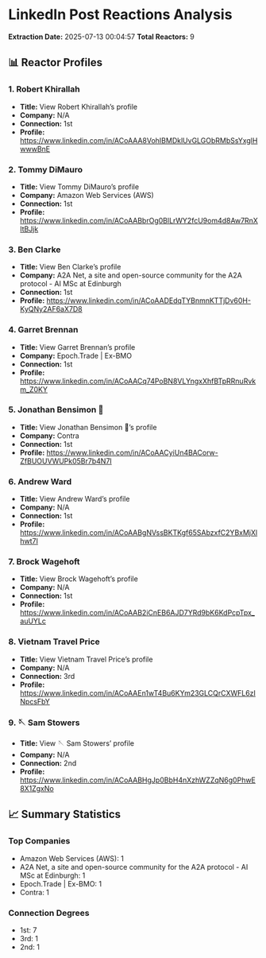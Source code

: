 # LinkedIn Post Reactions Analysis

**Extraction Date:** 2025-07-13 00:04:57
**Total Reactors:** 9

## 📊 Reactor Profiles

### 1. Robert Khirallah
- **Title:** View Robert Khirallah’s profile
- **Company:** N/A
- **Connection:** 1st
- **Profile:** https://www.linkedin.com/in/ACoAAA8VohIBMDklUvGLGObRMbSsYxglHwwwBnE

### 2. Tommy DiMauro
- **Title:** View Tommy DiMauro’s profile
- **Company:** Amazon Web Services (AWS)
- **Connection:** 1st
- **Profile:** https://www.linkedin.com/in/ACoAABbrOg0BlLrWY2fcU9om4d8Aw7RnXltBJjk

### 3. Ben Clarke
- **Title:** View Ben Clarke’s profile
- **Company:** A2A Net, a site and open-source community for the A2A protocol - AI MSc at Edinburgh
- **Connection:** 1st
- **Profile:** https://www.linkedin.com/in/ACoAADEdqTYBnmnKTTjDv60H-KyQNy2AF6aX7D8

### 4. Garret Brennan
- **Title:** View Garret Brennan’s profile
- **Company:** Epoch.Trade | Ex-BMO
- **Connection:** 1st
- **Profile:** https://www.linkedin.com/in/ACoAACq74PoBN8VLYngxXhfBTpRRnuRvkm_Z0KY

### 5. Jonathan Bensimon 🤝
- **Title:** View Jonathan Bensimon 🤝’s profile
- **Company:** Contra
- **Connection:** 1st
- **Profile:** https://www.linkedin.com/in/ACoAACyiUn4BACorw-ZfBUOUVWUPk05Br7b4N7I

### 6. Andrew Ward
- **Title:** View Andrew Ward’s profile
- **Company:** N/A
- **Connection:** 1st
- **Profile:** https://www.linkedin.com/in/ACoAABgNVssBKTKgf65SAbzxfC2YBxMjXlhwt7I

### 7. Brock Wagehoft
- **Title:** View Brock Wagehoft’s profile
- **Company:** N/A
- **Connection:** 1st
- **Profile:** https://www.linkedin.com/in/ACoAAB2iCnEB6AJD7YRd9bK6KdPcpTpx_auUYLc

### 8. Vietnam Travel Price
- **Title:** View Vietnam Travel Price’s profile
- **Company:** N/A
- **Connection:** 3rd
- **Profile:** https://www.linkedin.com/in/ACoAAEn1wT4Bu6KYm23GLCQrCXWFL6zINpcsFbY

### 9. 🪡 Sam Stowers
- **Title:** View 🪡 Sam Stowers’ profile
- **Company:** N/A
- **Connection:** 2nd
- **Profile:** https://www.linkedin.com/in/ACoAABHgJp0BbH4nXzhWZZqN6g0PhwE8X1ZgxNo

## 📈 Summary Statistics

### Top Companies
- Amazon Web Services (AWS): 1
- A2A Net, a site and open-source community for the A2A protocol - AI MSc at Edinburgh: 1
- Epoch.Trade | Ex-BMO: 1
- Contra: 1

### Connection Degrees
- 1st: 7
- 3rd: 1
- 2nd: 1

